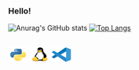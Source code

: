 ### Hello!

![Anurag's GitHub stats](https://github-readme-stats.vercel.app/api?username=Shusuii&show_icons=true&theme=tokyonight)
[![Top Langs](https://github-readme-stats.vercel.app/api/top-langs/?username=Shusuii&show_icons=true&theme=tokyonight)](https://github.com/Shusuii/github-readme-stats)

<div style="display: inline_block"><br>
  <img align="center" alt="Python" height="30" width="40" src="https://raw.githubusercontent.com/devicons/devicon/master/icons/python/python-original.svg">
  <img align="center" alt="linux" height="30" width="40" src="https://raw.githubusercontent.com/devicons/devicon/master/icons/linux/linux-original.svg">
  <img align="center" alt="vscode" height="30" width="40" src="https://raw.githubusercontent.com/devicons/devicon/master/icons/vscode/vscode-original.svg">
</div>
